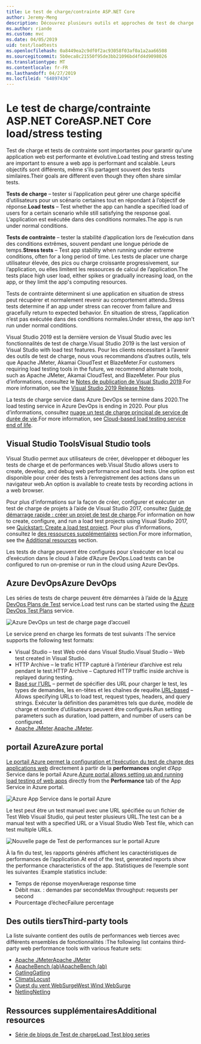 ```yaml
---
title: Le test de charge/contrainte ASP.NET Core
author: Jeremy-Meng
description: Découvrez plusieurs outils et approches de test de charge et de stress d’applications ASP.NET Core.
ms.author: riande
ms.custom: mvc
ms.date: 04/05/2019
uid: test/loadtests
ms.openlocfilehash: 0a8449ea2c9df0f2ac93058f03af0a1a2aa66508
ms.sourcegitcommit: 5b0eca8c21550f95de3bb21096bd4fd4d9098026
ms.translationtype: MT
ms.contentlocale: fr-FR
ms.lasthandoff: 04/27/2019
ms.locfileid: "64897436"
---
```

# <a name="aspnet-core-loadstress-testing"></a><span data-ttu-id="e316e-103">Le test de charge/contrainte ASP.NET Core</span><span class="sxs-lookup"><span data-stu-id="e316e-103">ASP.NET Core load/stress testing</span></span>

<span data-ttu-id="e316e-104">Test de charge et tests de contrainte sont importantes pour garantir qu'une application web est performante et évolutive.</span><span class="sxs-lookup"><span data-stu-id="e316e-104">Load testing and stress testing are important to ensure a web app is performant and scalable.</span></span> <span data-ttu-id="e316e-105">Leurs objectifs sont différents, même s’ils partagent souvent des tests similaires.</span><span class="sxs-lookup"><span data-stu-id="e316e-105">Their goals are different even though they often share similar tests.</span></span>

<span data-ttu-id="e316e-106">**Tests de charge** &ndash; tester si l’application peut gérer une charge spécifié d’utilisateurs pour un scénario certaines tout en répondant à l’objectif de réponse.</span><span class="sxs-lookup"><span data-stu-id="e316e-106">**Load tests** &ndash; Test whether the app can handle a specified load of users for a certain scenario while still satisfying the response goal.</span></span> <span data-ttu-id="e316e-107">L’application est exécutée dans des conditions normales.</span><span class="sxs-lookup"><span data-stu-id="e316e-107">The app is run under normal conditions.</span></span>

<span data-ttu-id="e316e-108">**Tests de contrainte** &ndash; tester la stabilité d’application lors de l’exécution dans des conditions extrêmes, souvent pendant une longue période de temps.</span><span class="sxs-lookup"><span data-stu-id="e316e-108">**Stress tests** &ndash; Test app stability when running under extreme conditions, often for a long period of time.</span></span> <span data-ttu-id="e316e-109">Les tests de placer une charge utilisateur élevée, des pics ou charge croissante progressivement, sur l’application, ou elles limitent les ressources de calcul de l’application.</span><span class="sxs-lookup"><span data-stu-id="e316e-109">The tests place high user load, either spikes or gradually increasing load, on the app, or they limit the app's computing resources.</span></span>

<span data-ttu-id="e316e-110">Tests de contrainte déterminent si une application en situation de stress peut récupérer et normalement revenir au comportement attendu.</span><span class="sxs-lookup"><span data-stu-id="e316e-110">Stress tests determine if an app under stress can recover from failure and gracefully return to expected behavior.</span></span> <span data-ttu-id="e316e-111">En situation de stress, l’application n’est pas exécutée dans des conditions normales.</span><span class="sxs-lookup"><span data-stu-id="e316e-111">Under stress, the app isn't run under normal conditions.</span></span>

<span data-ttu-id="e316e-112">Visual Studio 2019 est la dernière version de Visual Studio avec les fonctionnalités de test de charge.</span><span class="sxs-lookup"><span data-stu-id="e316e-112">Visual Studio 2019 is the last version of Visual Studio with load test features.</span></span> <span data-ttu-id="e316e-113">Pour les clients nécessitant à l’avenir des outils de test de charge, nous vous recommandons d’autres outils, tels que Apache JMeter, Akamai CloudTest et BlazeMeter.</span><span class="sxs-lookup"><span data-stu-id="e316e-113">For customers requiring load testing tools in the future, we recommend alternate tools, such as Apache JMeter, Akamai CloudTest, and BlazeMeter.</span></span> <span data-ttu-id="e316e-114">Pour plus d’informations, consultez le [Notes de publication de Visual Studio 2019](/visualstudio/releases/2019/release-notes#test-tools).</span><span class="sxs-lookup"><span data-stu-id="e316e-114">For more information, see the [Visual Studio 2019 Release Notes](/visualstudio/releases/2019/release-notes#test-tools).</span></span>

<span data-ttu-id="e316e-115">La tests de charge service dans Azure DevOps se termine dans 2020.</span><span class="sxs-lookup"><span data-stu-id="e316e-115">The load testing service in Azure DevOps is ending in 2020.</span></span> <span data-ttu-id="e316e-116">Pour plus d’informations, consultez [nuage un test de charge principal de service de durée de vie](https://devblogs.microsoft.com/devops/cloud-based-load-testing-service-eol/).</span><span class="sxs-lookup"><span data-stu-id="e316e-116">For more information, see [Cloud-based load testing service end of life](https://devblogs.microsoft.com/devops/cloud-based-load-testing-service-eol/).</span></span>

## <a name="visual-studio-tools"></a><span data-ttu-id="e316e-117">Visual Studio Tools</span><span class="sxs-lookup"><span data-stu-id="e316e-117">Visual Studio tools</span></span>

<span data-ttu-id="e316e-118">Visual Studio permet aux utilisateurs de créer, développer et déboguer les tests de charge et de performances web.</span><span class="sxs-lookup"><span data-stu-id="e316e-118">Visual Studio allows users to create, develop, and debug web performance and load tests.</span></span> <span data-ttu-id="e316e-119">Une option est disponible pour créer des tests à l’enregistrement des actions dans un navigateur web.</span><span class="sxs-lookup"><span data-stu-id="e316e-119">An option is available to create tests by recording actions in a web browser.</span></span>

<span data-ttu-id="e316e-120">Pour plus d’informations sur la façon de créer, configurer et exécuter un test de charge de projets à l’aide de Visual Studio 2017, consultez [Guide de démarrage rapide : créer un projet de test de charge](/visualstudio/test/quickstart-create-a-load-test-project?view=vs-2017).</span><span class="sxs-lookup"><span data-stu-id="e316e-120">For information on how to create, configure, and run a load test projects using Visual Studio 2017, see [Quickstart: Create a load test project](/visualstudio/test/quickstart-create-a-load-test-project?view=vs-2017).</span></span> <span data-ttu-id="e316e-121">Pour plus d’informations, consultez le [des ressources supplémentaires](#additional-resources) section.</span><span class="sxs-lookup"><span data-stu-id="e316e-121">For more information, see the [Additional resources](#additional-resources) section.</span></span>

<span data-ttu-id="e316e-122">Les tests de charge peuvent être configurés pour s’exécuter en local ou d’exécution dans le cloud à l’aide d’Azure DevOps.</span><span class="sxs-lookup"><span data-stu-id="e316e-122">Load tests can be configured to run on-premise or run in the cloud using Azure DevOps.</span></span>

## <a name="azure-devops"></a><span data-ttu-id="e316e-123">Azure DevOps</span><span class="sxs-lookup"><span data-stu-id="e316e-123">Azure DevOps</span></span>

<span data-ttu-id="e316e-124">Les séries de tests de charge peuvent être démarrées à l’aide de la [Azure DevOps Plans de Test](/azure/devops/test/load-test/index?view=vsts) service.</span><span class="sxs-lookup"><span data-stu-id="e316e-124">Load test runs can be started using the [Azure DevOps Test Plans](/azure/devops/test/load-test/index?view=vsts) service.</span></span>

![Azure DevOps un test de charge page d’accueil](./load-tests/_static/azure-devops-load-test.png)

<span data-ttu-id="e316e-126">Le service prend en charge les formats de test suivants :</span><span class="sxs-lookup"><span data-stu-id="e316e-126">The service supports the following test formats:</span></span>

* <span data-ttu-id="e316e-127">Visual Studio &ndash; test Web créé dans Visual Studio.</span><span class="sxs-lookup"><span data-stu-id="e316e-127">Visual Studio &ndash; Web test created in Visual Studio.</span></span>
* <span data-ttu-id="e316e-128">HTTP Archive &ndash; le trafic HTTP capturé à l’intérieur d’archive est relu pendant le test.</span><span class="sxs-lookup"><span data-stu-id="e316e-128">HTTP Archive &ndash; Captured HTTP traffic inside archive is replayed during testing.</span></span>
* <span data-ttu-id="e316e-129">[Basé sur l’URL](/azure/devops/test/load-test/get-started-simple-cloud-load-test?view=vsts) &ndash; permet de spécifier des URL pour charger le test, les types de demandes, les en-têtes et les chaînes de requête.</span><span class="sxs-lookup"><span data-stu-id="e316e-129">[URL-based](/azure/devops/test/load-test/get-started-simple-cloud-load-test?view=vsts) &ndash; Allows specifying URLs to load test, request types, headers, and query strings.</span></span> <span data-ttu-id="e316e-130">Exécuter la définition des paramètres tels que durée, modèle de charge et nombre d’utilisateurs peuvent être configurés.</span><span class="sxs-lookup"><span data-stu-id="e316e-130">Run setting parameters such as duration, load pattern, and number of users can be configured.</span></span>
* <span data-ttu-id="e316e-131">[Apache JMeter](https://jmeter.apache.org/).</span><span class="sxs-lookup"><span data-stu-id="e316e-131">[Apache JMeter](https://jmeter.apache.org/).</span></span>

## <a name="azure-portal"></a><span data-ttu-id="e316e-132">portail Azure</span><span class="sxs-lookup"><span data-stu-id="e316e-132">Azure portal</span></span>

<span data-ttu-id="e316e-133">[Le portail Azure permet la configuration et l’exécution du test de charge des applications web](/azure/devops/test/load-test/app-service-web-app-performance-test?view=vsts) directement à partir de la **performances** onglet d’App Service dans le portail Azure.</span><span class="sxs-lookup"><span data-stu-id="e316e-133">[Azure portal allows setting up and running load testing of web apps](/azure/devops/test/load-test/app-service-web-app-performance-test?view=vsts) directly from the **Performance** tab of the App Service in Azure portal.</span></span>

![Azure App Service dans le portail Azure](./load-tests/_static/azure-appservice-perf-test.png)

<span data-ttu-id="e316e-135">Le test peut être un test manuel avec une URL spécifiée ou un fichier de Test Web Visual Studio, qui peut tester plusieurs URL.</span><span class="sxs-lookup"><span data-stu-id="e316e-135">The test can be a manual test with a specified URL or a Visual Studio Web Test file, which can test multiple URLs.</span></span>

![Nouvelle page de Test de performances sur le portail Azure](./load-tests/_static/azure-appservice-perf-test-config.png)

<span data-ttu-id="e316e-137">À la fin du test, les rapports générés affichent les caractéristiques de performances de l’application.</span><span class="sxs-lookup"><span data-stu-id="e316e-137">At end of the test, generated reports show the performance characteristics of the app.</span></span> <span data-ttu-id="e316e-138">Statistiques de l’exemple sont les suivantes :</span><span class="sxs-lookup"><span data-stu-id="e316e-138">Example statistics include:</span></span>

* <span data-ttu-id="e316e-139">Temps de réponse moyen</span><span class="sxs-lookup"><span data-stu-id="e316e-139">Average response time</span></span>
* <span data-ttu-id="e316e-140">Débit max. : demandes par seconde</span><span class="sxs-lookup"><span data-stu-id="e316e-140">Max throughput: requests per second</span></span>
* <span data-ttu-id="e316e-141">Pourcentage d’échec</span><span class="sxs-lookup"><span data-stu-id="e316e-141">Failure percentage</span></span>

## <a name="third-party-tools"></a><span data-ttu-id="e316e-142">Des outils tiers</span><span class="sxs-lookup"><span data-stu-id="e316e-142">Third-party tools</span></span>

<span data-ttu-id="e316e-143">La liste suivante contient des outils de performances web tierces avec différents ensembles de fonctionnalités :</span><span class="sxs-lookup"><span data-stu-id="e316e-143">The following list contains third-party web performance tools with various feature sets:</span></span>

* [<span data-ttu-id="e316e-144">Apache JMeter</span><span class="sxs-lookup"><span data-stu-id="e316e-144">Apache JMeter</span></span>](https://jmeter.apache.org/)
* [<span data-ttu-id="e316e-145">ApacheBench (ab)</span><span class="sxs-lookup"><span data-stu-id="e316e-145">ApacheBench (ab)</span></span>](https://httpd.apache.org/docs/2.4/programs/ab.html)
* [<span data-ttu-id="e316e-146">Gatling</span><span class="sxs-lookup"><span data-stu-id="e316e-146">Gatling</span></span>](https://gatling.io/)
* [<span data-ttu-id="e316e-147">Climats</span><span class="sxs-lookup"><span data-stu-id="e316e-147">Locust</span></span>](https://locust.io/)
* [<span data-ttu-id="e316e-148">Ouest du vent WebSurge</span><span class="sxs-lookup"><span data-stu-id="e316e-148">West Wind WebSurge</span></span>](http://websurge.west-wind.com/)
* [<span data-ttu-id="e316e-149">Netling</span><span class="sxs-lookup"><span data-stu-id="e316e-149">Netling</span></span>](https://github.com/hallatore/Netling)

## <a name="additional-resources"></a><span data-ttu-id="e316e-150">Ressources supplémentaires</span><span class="sxs-lookup"><span data-stu-id="e316e-150">Additional resources</span></span>

* [<span data-ttu-id="e316e-151">Série de blogs de Test de charge</span><span class="sxs-lookup"><span data-stu-id="e316e-151">Load Test blog series</span></span>](https://blogs.msdn.microsoft.com/charles_sterling/2015/06/01/load-test-series-part-i-creating-web-performance-tests-for-a-load-test/)
